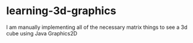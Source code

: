 # learning-3d-graphics
I am manually implementing all of the necessary matrix things to see a 3d cube using Java Graphics2D
